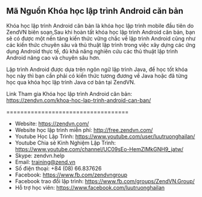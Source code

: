 <h2>Mã Nguồn Khóa học lập trình Android căn bản</h2>

Khóa học lập trình Android căn bản là khóa học lập trình mobile đầu tiên do ZendVN biên soạn,Sau khi hoàn tất khóa học lập trình Android căn bản, bạn sẽ có được một nền tảng kiến thức vững chắc về lập trình Android cũng như các kiến thức chuyên sâu và thủ thuật lập trình trong việc xây dựng các ứng dụng Android thực tế, đủ khả năng nghiên cứu các thủ thuật lập trình Android nâng cao và chuyên sâu hơn.

Lập trình Android được dựa trên ngôn ngữ lập trình Java, để học tốt khóa học này thì bạn cần phải có kiến thức tương đương về Java hoặc đã từng học qua khóa học lập trình Java cơ bản tại ZendVN.

Link Tham gia Khóa học lập trình Android căn bản: https://zendvn.com/khoa-hoc-lap-trinh-android-can-ban/

===================================
- Website: https://zendvn.com/
- Website học lập trình miễn phí: http://free.zendvn.com/
- Youtube Học Lập Trình: https://www.youtube.com/user/luutruonghailan/
- Youtube Chia sẻ Kinh Nghiệm Lập Trình: https://www.youtube.com/channel/UC09sEo-HemZlMkGNH9_jatw/
- Skype: zendvn.help
- Email: training@zend.vn
- Số điện thoại: +84 (08) 66.837626
- Facebook: https://www.fb.com/zendvngroup
- Facebook trao đổi lập trình: https://www.fb.com/groups/ZendVN.Group/
- Hỗ trợ học viên: https://www.facebook.com/luutruonghailan
